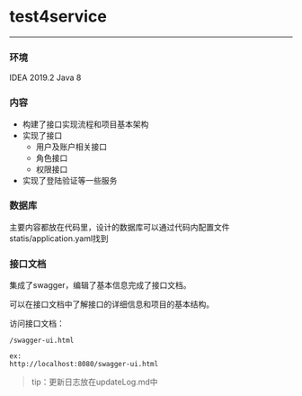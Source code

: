 # test4service

---
### 环境
IDEA 2019.2
Java 8

### 内容
- 构建了接口实现流程和项目基本架构
- 实现了接口
  - 用户及账户相关接口
  - 角色接口
  - 权限接口
- 实现了登陆验证等一些服务

### 数据库
主要内容都放在代码里，设计的数据库可以通过代码内配置文件statis/application.yaml找到

### 接口文档

集成了swagger，编辑了基本信息完成了接口文档。

可以在接口文档中了解接口的详细信息和项目的基本结构。

访问接口文档：

```
/swagger-ui.html

ex:
http://localhost:8080/swagger-ui.html
```



> tip：更新日志放在updateLog.md中
